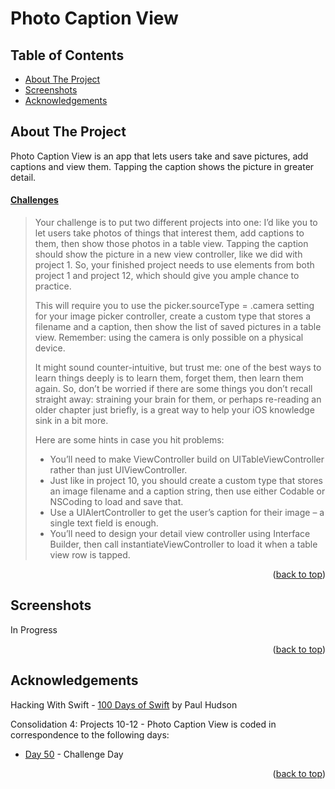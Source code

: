 # Photo Caption View


<!-- Table of Contents -->
## Table of Contents
* [About The Project](#about-the-project)
* [Screenshots](#screenshots)
* [Acknowledgements](#acknowledgements)


<!-- ABOUT THE PROJECT -->
## About The Project

Photo Caption View is an app that lets users take and save pictures, add captions and view them. Tapping the caption shows the picture in greater detail.

#### [Challenges](https://www.hackingwithswift.com/guide/5/3/challenge)
>Your challenge is to put two different projects into one: I’d like you to let users take photos of things that interest them, add captions to them, then show those photos in a table view. Tapping the caption should show the picture in a new view controller, like we did with project 1. So, your finished project needs to use elements from both project 1 and project 12, which should give you ample chance to practice.
>
>This will require you to use the picker.sourceType = .camera setting for your image picker controller, create a custom type that stores a filename and a caption, then show the list of saved pictures in a table view. Remember: using the camera is only possible on a physical device.
>
>It might sound counter-intuitive, but trust me: one of the best ways to learn things deeply is to learn them, forget them, then learn them again. So, don’t be worried if there are some things you don’t recall straight away: straining your brain for them, or perhaps re-reading an older chapter just briefly, is a great way to help your iOS knowledge sink in a bit more.
>
>Here are some hints in case you hit problems:
>
>- You’ll need to make ViewController build on UITableViewController rather than just UIViewController.
>- Just like in project 10, you should create a custom type that stores an image filename and a caption string, then use either Codable or NSCoding to load and save that.
>- Use a UIAlertController to get the user’s caption for their image – a single text field is enough.
>- You’ll need to design your detail view controller using Interface Builder, then call instantiateViewController to load it when a table view row is tapped.

<p align="right">(<a href="#top">back to top</a>)</p>


<!-- SCREENSHOTS -->
## Screenshots
In Progress

<p align="right">(<a href="#top">back to top</a>)</p>


<!-- ACKNOWLEDGEMENTS -->
## Acknowledgements
Hacking With Swift - [100 Days of Swift] by Paul Hudson

Consolidation 4: Projects 10-12 - Photo Caption View is coded in correspondence to the following days:
* [Day 50] - Challenge Day

<p align="right">(<a href="#top">back to top</a>)</p>



<!-- MARKDOWN LINKS & IMAGES -->
<!-- https://www.markdownguide.org/basic-syntax/#reference-style-links -->
[100 Days of Swift]: https://www.hackingwithswift.com/100 (100 Days of Swift)
[Day 50]: https://www.hackingwithswift.com/100/50
